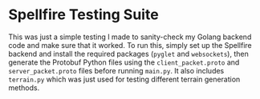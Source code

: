 # Spellfire Testing Suite

This was just a simple testing I made to sanity-check my Golang backend code and make sure that it worked. To run this, simply set up the Spellfire backend and install the required packages (`pyglet` and `websockets`), then generate the Protobuf Python files using the `client_packet.proto` and `server_packet.proto` files before running `main.py`. It also includes `terrain.py` which was just used for testing different terrain generation methods.